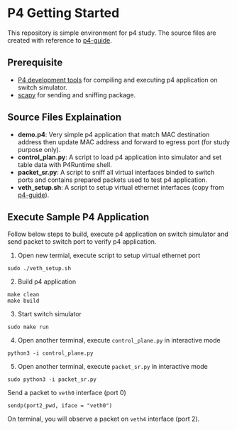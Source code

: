 # P4 Getting Started
This repository is simple environment for p4 study.
The source files are created with reference to [p4-guide](https://github.com/jafingerhut/p4-guide).

## Prerequisite
* [P4 development tools](https://github.com/jafingerhut/p4-guide/blob/master/bin/README-install-troubleshooting.md) for compiling and executing p4 application on switch simulator.
* [scapy](https://scapy.readthedocs.io/en/latest/installation.html) for sending and sniffing package.

## Source Files Explaination 
* **demo.p4**: Very simple p4 application that match MAC destination address then update MAC address and forward to egress port (for study purpose only).
* **control_plan.py**: A script to load p4 application into simulator and set table data with P4Runtime shell.
* **packet_sr.py**: A script to sniff all virtual interfaces binded to switch ports and contains prepared packets used to test p4 application.
* **veth_setup.sh**: A script to setup virtual ethernet interfaces (copy from [p4-guide](https://github.com/jafingerhut/p4-guide)).

## Execute Sample P4 Application
Follow below steps to build, execute p4 application on switch simulator and send packet to switch port to verify p4 application.

1. Open new termial, execute script to setup virtual ethernet port
```
sudo ./veth_setup.sh
```

2. Build p4 application
```
make clean
make build
```

3. Start switch simulator
```
sudo make run
```

4. Open another terminal, execute `control_plane.py` in interactive mode
```
python3 -i control_plane.py
```

5. Open another terminal, execute `packet_sr.py` in interactive mode
```
sudo python3 -i packet_sr.py
```

Send a packet to `veth0` interface (port 0)
```
sendp(port2_pwd, iface = "veth0")
```

On terminal, you will observe a packet on `veth4` interface (port 2).
